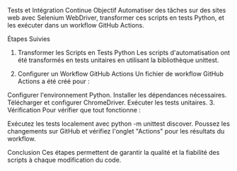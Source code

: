 Tests et Intégration Continue
Objectif
Automatiser des tâches sur des sites web avec Selenium WebDriver, transformer ces scripts en tests Python, et les exécuter dans un workflow GitHub Actions.


Étapes Suivies
1. Transformer les Scripts en Tests Python
Les scripts d'automatisation ont été transformés en tests unitaires en utilisant la bibliothèque unittest.

2. Configurer un Workflow GitHub Actions
Un fichier de workflow GitHub Actions a été créé pour :

Configurer l'environnement Python.
Installer les dépendances nécessaires.
Télécharger et configurer ChromeDriver.
Exécuter les tests unitaires.
3. Vérification
Pour vérifier que tout fonctionne :

Exécutez les tests localement avec python -m unittest discover.
Poussez les changements sur GitHub et vérifiez l'onglet "Actions" pour les résultats du workflow.


Conclusion
Ces étapes permettent de garantir la qualité et la fiabilité des scripts à chaque modification du code.